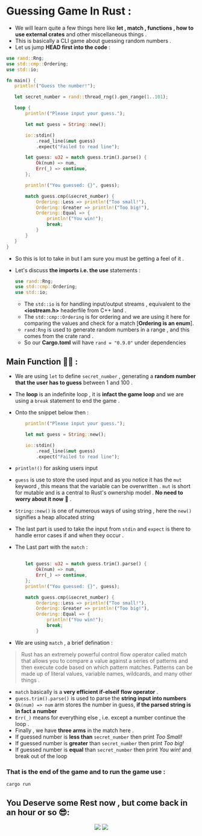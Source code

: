 # Guessing Game In Rust : 

- We will learn quite a few things here like **let , match , functions , how to use external crates** and other miscellaneous things .
- This is basically a CLI game about guessing random numbers .
- Let us jump **HEAD first into the code** :
 ```rust
use rand::Rng;
use std::cmp::Ordering;
use std::io;

fn main() {
    println!("Guess the number!");

    let secret_number = rand::thread_rng().gen_range(1..101);

    loop {
        println!("Please input your guess.");

        let mut guess = String::new();

        io::stdin()
            .read_line(&mut guess)
            .expect("Failed to read line");

        let guess: u32 = match guess.trim().parse() {
            Ok(num) => num,
            Err(_) => continue,
        };

        println!("You guessed: {}", guess);

        match guess.cmp(&secret_number) {
            Ordering::Less => println!("Too small!"),
            Ordering::Greater => println!("Too big!"),
            Ordering::Equal => {
                println!("You win!");
                break;
            }
        }
    }
} 
 ```
- So this is lot to take in but I am sure you must be getting a feel of it .
- Let's discuss **the imports i.e. the use** statements :

  ```rust
  use rand::Rng;
  use std::cmp::Ordering; 
  use std::io;
  ```
  
  - The `std::io` is for handling input/output streams , equivalent to the **<iostream.h>** headerfile from C++ land .
  - The `std::cmp::Ordering` is for ordering and we are using it here for comparing the values and check for a match [**Ordering is an enum**].
  - `rand:Rng` is used to generate random numbers in a range , and this comes from the crate rand . 
  - So our **Cargo.toml** will have `rand = "0.9.0"` under dependencies 
  
## Main Function 🦀🦀 :

- We are using `let` to define `secret_number` , generating a **random number that the user has to guess** between 1 and 100 .

- The **loop** is an indefinite loop , it is **infact the game loop** and we are using a `break` statement to end the game .

- Onto the snippet below then : 

```rust
       println!("Please input your guess.");

       let mut guess = String::new();

       io::stdin()
           .read_line(&mut guess)
           .expect("Failed to read line");


```

   - `println!()` for asking users input 
   -  `guess` is use to store the used input and as you notice it has the `mut` keyword , this means that the variable can be overwritten . `mut` is short for mutable and is a central to Rust's ownership model . **No need to worry about it now** 🍦 .
 
   - `String::new()` is one of numerous ways of using string , here the `new()` signifies a heap allocated string 
   - The last part is used to take the input from `stdin` and `expect` is there to handle error cases if and when they occur .
 
 
- The Last part with the `match` : 
```rust
        
       let guess: u32 = match guess.trim().parse() {
           Ok(num) => num,
           Err(_) => continue,
       };
       println!("You guessed: {}", guess);

       match guess.cmp(&secret_number) {
           Ordering::Less => println!("Too small!"),
           Ordering::Greater => println!("Too big!"),
           Ordering::Equal => {
               println!("You win!");
               break;
           }


```


 - We are using `match` , a brief defination :
  > Rust has an extremely powerful control flow operator called match that allows you to compare a value against a series of patterns and then execute code based on which pattern matches. Patterns can be made up of literal values, variable names, wildcards, and many other things .
  
 - `match` basically is a **very efficient if-elseif flow operator** .
 - `guess.trim().parse()` is used to parse the **string input into numbers**
 - `Ok(num) => num` arm stores the number in guess, **if the parsed string is in fact a number**
 - `Err(_)` means for everything else , i.e. except a number continue the loop .
 -  Finally , we have **three arms** in the match here .
 -  If guessed number is **less than** `secret_number` then print *Too Small!*
 -  If guessed number is **greater** than `secret_number` then print *Too big!* 
 -  If guessed number is **equal** than `secret_number` then print *You win!* and break out of the loop 
 
### That is the end of the game and to run the game use : 

```bash
cargo run 
```

## You Deserve some Rest now , but come back in an hour or so 😎:  
<p align="center">
<img src="https://media.giphy.com/media/bqolELP0thqfj4wAMb/giphy.gif">
<img src="https://media.giphy.com/media/damps49KVkFkCWn8cC/giphy.gif">
</p>
